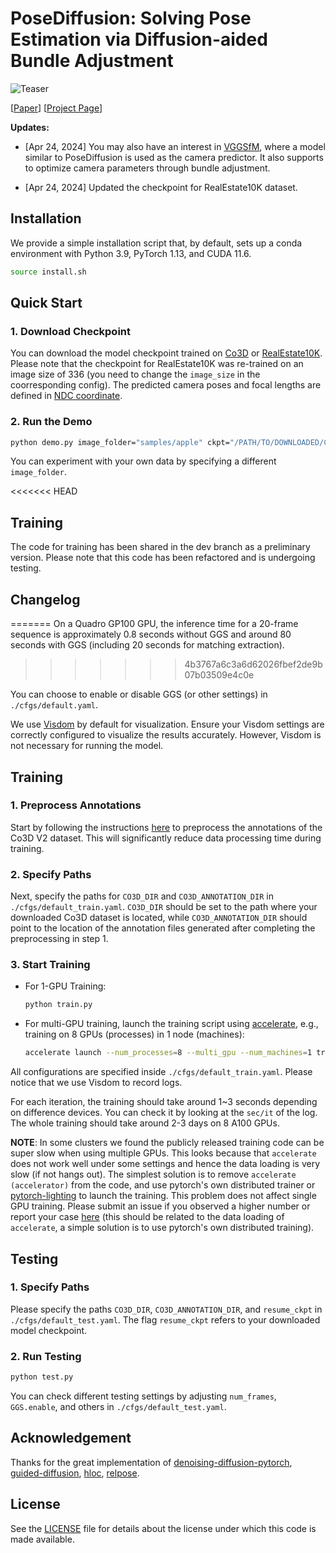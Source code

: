 # PoseDiffusion: Solving Pose Estimation via Diffusion-aided Bundle Adjustment

![Teaser](https://raw.githubusercontent.com/posediffusion/posediffusion.github.io/main/resources/teaser.gif)

<p dir="auto">[<a href="https://arxiv.org/pdf/2306.15667.pdf" rel="nofollow">Paper</a>]
[<a href="https://posediffusion.github.io/" rel="nofollow">Project Page</a>]</p>


**Updates:**

- [Apr 24, 2024] You may also have an interest in [VGGSfM](https://github.com/facebookresearch/vggsfm), where a model similar to PoseDiffusion is used as the camera predictor. It also supports to optimize camera parameters through bundle adjustment.  


- [Apr 24, 2024] Updated the checkpoint for RealEstate10K dataset.



## Installation
We provide a simple installation script that, by default, sets up a conda environment with Python 3.9, PyTorch 1.13, and CUDA 11.6.

```.bash
source install.sh
```

## Quick Start

### 1. Download Checkpoint

You can download the model checkpoint trained on [Co3D](https://drive.google.com/file/d/14Waj4RCrdezx_jG9Am9WlvLfvhyuCQ3k/view?usp=sharing) or [RealEstate10K](https://drive.google.com/file/d/18kyF8XLKsTGtKEFb0NAF2tceS2eoIV-a/view?usp=sharing). Please note that the checkpoint for RealEstate10K was re-trained on an image size of 336 (you need to change the `image_size` in the coorresponding config). The predicted camera poses and focal lengths are defined in [NDC coordinate](https://pytorch3d.org/docs/cameras).





### 2. Run the Demo

```.bash
python demo.py image_folder="samples/apple" ckpt="/PATH/TO/DOWNLOADED/CKPT"
```

You can experiment with your own data by specifying a different `image_folder`.


<<<<<<< HEAD
## Training

The code for training has been shared in the dev branch as a preliminary version. Please note that this code has been refactored and is undergoing testing.

## Changelog
=======
On a Quadro GP100 GPU, the inference time for a 20-frame sequence is approximately 0.8 seconds without GGS and around 80 seconds with GGS (including 20 seconds for matching extraction).
>>>>>>> 4b3767a6c3a6d62026fbef2de9b07b03509e4c0e

You can choose to enable or disable GGS (or other settings) in `./cfgs/default.yaml`.

We use [Visdom](https://github.com/fossasia/visdom) by default for visualization. Ensure your Visdom settings are correctly configured to visualize the results accurately. However, Visdom is not necessary for running the model.

## Training

### 1. Preprocess Annotations

Start by following the instructions [here](https://github.com/amyxlase/relpose-plus-plus#pre-processing-co3d) to preprocess the annotations of the Co3D V2 dataset. This will significantly reduce data processing time during training.

### 2. Specify Paths

Next, specify the paths for `CO3D_DIR` and `CO3D_ANNOTATION_DIR` in `./cfgs/default_train.yaml`. `CO3D_DIR` should be set to the path where your downloaded Co3D dataset is located, while `CO3D_ANNOTATION_DIR` should point to the location of the annotation files generated after completing the preprocessing in step 1.

### 3. Start Training

- For 1-GPU Training:
  ```bash
  python train.py
  ```

- For multi-GPU training, launch the training script using [accelerate](https://huggingface.co/docs/accelerate/basic_tutorials/launch), e.g., training on 8 GPUs (processes) in 1 node (machines):
  ```bash
  accelerate launch --num_processes=8 --multi_gpu --num_machines=1 train.py 
  ```
  
All configurations are specified inside `./cfgs/default_train.yaml`. Please notice that we use Visdom to record logs. 

For each iteration, the training should take around 1~3 seconds depending on difference devices. You can check it by looking at the `sec/it` of the log. The whole training should take around 2-3 days on 8 A100 GPUs.

**NOTE**: In some clusters we found the publicly released training code can be super slow when using multiple GPUs. This looks because that `accelerate` does not work well under some settings and hence the data loading is very slow (if not hangs out). The simplest solution is to remove `accelerate (accelerator)` from the code, and use pytorch's own distributed trainer or [pytorch-lighting](https://github.com/Lightning-AI/pytorch-lightning) to launch the training. This problem does not affect single GPU training. Please submit an issue if you observed a higher number or report your case [here](https://github.com/facebookresearch/PoseDiffusion/issues/33) (this should be related to the data loading of `accelerate`, a simple solution is to use pytorch's own distributed training). 


## Testing

### 1. Specify Paths

Please specify the paths `CO3D_DIR`, `CO3D_ANNOTATION_DIR`, and `resume_ckpt` in `./cfgs/default_test.yaml`. The flag `resume_ckpt` refers to your downloaded model checkpoint.

### 2. Run Testing

```bash
python test.py
```

You can check different testing settings by adjusting `num_frames`, `GGS.enable`, and others in `./cfgs/default_test.yaml`.


## Acknowledgement

Thanks for the great implementation of [denoising-diffusion-pytorch](https://github.com/lucidrains/denoising-diffusion-pytorch), [guided-diffusion](https://github.com/openai/guided-diffusion), [hloc](https://github.com/cvg/Hierarchical-Localization), [relpose](https://github.com/jasonyzhang/relpose).


## License
See the [LICENSE](./LICENSE) file for details about the license under which this code is made available.

